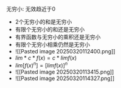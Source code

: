 无穷小: 无效趋近于0
+ 2个无穷小的和是无穷小
+ 有限个无穷小的和还是无穷小 
+ 有界函数与无穷小的乘积还是无穷小
+ 有限个无穷小相乘仍然是无穷小
+ ![[Pasted image 20250320112400.png]]
+ $lim*c*f(x) = c*limf(x)$
+ $lim[f(x)^{n}] =[limf(x)]^{n}$
+ ![[Pasted image 20250320113415.png]]
+ ![[Pasted image 20250320114327.png]]